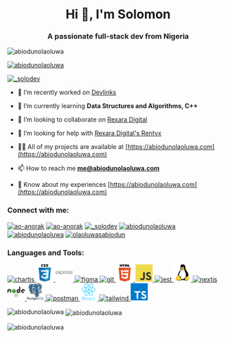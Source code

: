<h1 align="center">Hi 👋, I'm Solomon</h1>
<h3 align="center">A passionate full-stack dev from Nigeria</h3>

<p align="left"> <img src="https://komarev.com/ghpvc/?username=abiodunolaoluwa&label=Profile%20views&color=0e75b6&style=flat" alt="abiodunolaoluwa" /> </p>

<p align="left"> <a href="https://github.com/ryo-ma/github-profile-trophy"><img src="https://github-profile-trophy.vercel.app/?username=abiodunolaoluwa" alt="abiodunolaoluwa" /></a> </p>

<p align="left"> <a href="https://twitter.com/_solodev" target="blank"><img src="https://img.shields.io/twitter/follow/_solodev?logo=twitter&style=for-the-badge" alt="_solodev" /></a> </p>

- 🔭 I’m recently worked on [Devlinks](https://aosdevlinks.vercel.app)

- 🌱 I’m currently learning **Data Structures and Algorithms, C++**

- 👯 I’m looking to collaborate on [Rexara Digital](https://rexara.digital)

- 🤝 I’m looking for help with [Rexara Digital's Rentyx](https://rexara.digital)

- 👨‍💻 All of my projects are available at [https://abiodunolaoluwa.com](https://abiodunolaoluwa.com)

- 📫 How to reach me **me@abiodunolaoluwa.com**

- 📄 Know about my experiences [https://abiodunolaoluwa.com](https://abiodunolaoluwa.com)

<h3 align="left">Connect with me:</h3>
<p align="left">
<a href="https://codepen.io/ao-anorak" target="blank"><img align="center" src="https://raw.githubusercontent.com/rahuldkjain/github-profile-readme-generator/master/src/images/icons/Social/codepen.svg" alt="ao-anorak" height="30" width="40" /></a>
<a href="https://dev.to/ao-anorak" target="blank"><img align="center" src="https://raw.githubusercontent.com/rahuldkjain/github-profile-readme-generator/master/src/images/icons/Social/devto.svg" alt="ao-anorak" height="30" width="40" /></a>
<a href="https://twitter.com/_solodev" target="blank"><img align="center" src="https://raw.githubusercontent.com/rahuldkjain/github-profile-readme-generator/master/src/images/icons/Social/twitter.svg" alt="_solodev" height="30" width="40" /></a>
<a href="https://linkedin.com/in/abiodunolaoluwa" target="blank"><img align="center" src="https://raw.githubusercontent.com/rahuldkjain/github-profile-readme-generator/master/src/images/icons/Social/linked-in-alt.svg" alt="abiodunolaoluwa" height="30" width="40" /></a>
<a href="https://codesandbox.com/abiodunolaoluwa" target="blank"><img align="center" src="https://raw.githubusercontent.com/rahuldkjain/github-profile-readme-generator/master/src/images/icons/Social/codesandbox.svg" alt="abiodunolaoluwa" height="30" width="40" /></a>
<a href="https://instagram.com/olaoluwasabiodun" target="blank"><img align="center" src="https://raw.githubusercontent.com/rahuldkjain/github-profile-readme-generator/master/src/images/icons/Social/instagram.svg" alt="olaoluwasabiodun" height="30" width="40" /></a>
</p>

<h3 align="left">Languages and Tools:</h3>
<p align="left"> <a href="https://www.chartjs.org" target="_blank" rel="noreferrer"> <img src="https://www.chartjs.org/media/logo-title.svg" alt="chartjs" width="40" height="40"/> </a> <a href="https://www.w3schools.com/css/" target="_blank" rel="noreferrer"> <img src="https://raw.githubusercontent.com/devicons/devicon/master/icons/css3/css3-original-wordmark.svg" alt="css3" width="40" height="40"/> </a> <a href="https://expressjs.com" target="_blank" rel="noreferrer"> <img src="https://raw.githubusercontent.com/devicons/devicon/master/icons/express/express-original-wordmark.svg" alt="express" width="40" height="40"/> </a> <a href="https://www.figma.com/" target="_blank" rel="noreferrer"> <img src="https://www.vectorlogo.zone/logos/figma/figma-icon.svg" alt="figma" width="40" height="40"/> </a> <a href="https://git-scm.com/" target="_blank" rel="noreferrer"> <img src="https://www.vectorlogo.zone/logos/git-scm/git-scm-icon.svg" alt="git" width="40" height="40"/> </a> <a href="https://www.w3.org/html/" target="_blank" rel="noreferrer"> <img src="https://raw.githubusercontent.com/devicons/devicon/master/icons/html5/html5-original-wordmark.svg" alt="html5" width="40" height="40"/> </a> <a href="https://developer.mozilla.org/en-US/docs/Web/JavaScript" target="_blank" rel="noreferrer"> <img src="https://raw.githubusercontent.com/devicons/devicon/master/icons/javascript/javascript-original.svg" alt="javascript" width="40" height="40"/> </a> <a href="https://jestjs.io" target="_blank" rel="noreferrer"> <img src="https://www.vectorlogo.zone/logos/jestjsio/jestjsio-icon.svg" alt="jest" width="40" height="40"/> </a> <a href="https://www.linux.org/" target="_blank" rel="noreferrer"> <img src="https://raw.githubusercontent.com/devicons/devicon/master/icons/linux/linux-original.svg" alt="linux" width="40" height="40"/> </a> <a href="https://nextjs.org/" target="_blank" rel="noreferrer"> <img src="https://cdn.worldvectorlogo.com/logos/nextjs-2.svg" alt="nextjs" width="40" height="40"/> </a> <a href="https://nodejs.org" target="_blank" rel="noreferrer"> <img src="https://raw.githubusercontent.com/devicons/devicon/master/icons/nodejs/nodejs-original-wordmark.svg" alt="nodejs" width="40" height="40"/> </a> <a href="https://www.postgresql.org" target="_blank" rel="noreferrer"> <img src="https://raw.githubusercontent.com/devicons/devicon/master/icons/postgresql/postgresql-original-wordmark.svg" alt="postgresql" width="40" height="40"/> </a> <a href="https://postman.com" target="_blank" rel="noreferrer"> <img src="https://www.vectorlogo.zone/logos/getpostman/getpostman-icon.svg" alt="postman" width="40" height="40"/> </a> <a href="https://reactjs.org/" target="_blank" rel="noreferrer"> <img src="https://raw.githubusercontent.com/devicons/devicon/master/icons/react/react-original-wordmark.svg" alt="react" width="40" height="40"/> </a> <a href="https://tailwindcss.com/" target="_blank" rel="noreferrer"> <img src="https://www.vectorlogo.zone/logos/tailwindcss/tailwindcss-icon.svg" alt="tailwind" width="40" height="40"/> </a> <a href="https://www.typescriptlang.org/" target="_blank" rel="noreferrer"> <img src="https://raw.githubusercontent.com/devicons/devicon/master/icons/typescript/typescript-original.svg" alt="typescript" width="40" height="40"/> </a> </p>

<p><img align="left" src="https://github-readme-stats.vercel.app/api/top-langs?username=abiodunolaoluwa&show_icons=true&locale=en&layout=compact" alt="abiodunolaoluwa" /></p>

<p>&nbsp;<img align="center" src="https://github-readme-stats.vercel.app/api?username=abiodunolaoluwa&show_icons=true&locale=en" alt="abiodunolaoluwa" /></p>

<p><img align="center" src="https://github-readme-streak-stats.herokuapp.com/?user=abiodunolaoluwa&" alt="abiodunolaoluwa" /></p>
